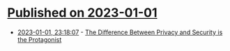 # [Published on 2023-01-01](index.md)

* [2023-01-01, 23:18:07](https://lobste.rs/s/lgh7su/difference_between_privacy_security_is) - [The Difference Between Privacy and Security is the Protagonist](https://invisv.com/articles/privacy-and-security.html)
